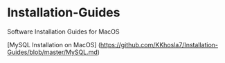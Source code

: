 # Installation-Guides
Software Installation Guides for MacOS

[MySQL Installation on MacOS] (https://github.com/KKhosla7/Installation-Guides/blob/master/MySQL.md)
